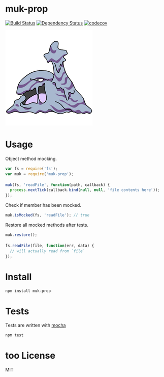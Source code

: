 # muk-prop

[![Build Status](https://secure.travis-ci.org/fent/node-muk-prop.svg)](http://travis-ci.org/fent/node-muk-prop)
[![Dependency Status](https://gemnasium.com/fent/node-muk-prop.svg)](https://gemnasium.com/fent/node-muk-prop)
[![codecov](https://codecov.io/gh/fent/node-muk-prop/branch/master/graph/badge.svg)](https://codecov.io/gh/fent/node-muk-prop)

![muk](muk.gif)

# Usage

Object method mocking.

```js
var fs = require('fs');
var muk = require('muk-prop');

muk(fs, 'readFile', function(path, callback) {
  process.nextTick(callback.bind(null, null, 'file contents here'));
});
```

Check if member has been mocked.

```js
muk.isMocked(fs, 'readFile'); // true
```

Restore all mocked methods after tests.

```js
muk.restore();

fs.readFile(file, function(err, data) {
  // will actually read from `file`
});
```


# Install

    npm install muk-prop


# Tests
Tests are written with [mocha](http://visionmedia.github.com/mocha/)

```bash
npm test
```

# too License
MIT
